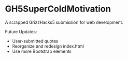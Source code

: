 # GH5SuperColdMotivation
A scrapped GrizzHacks5 submission for web development.

Future Updates:
* User-submitted quotes
* Reorganize and redesign index.html
* Use more Bootstrap elements
